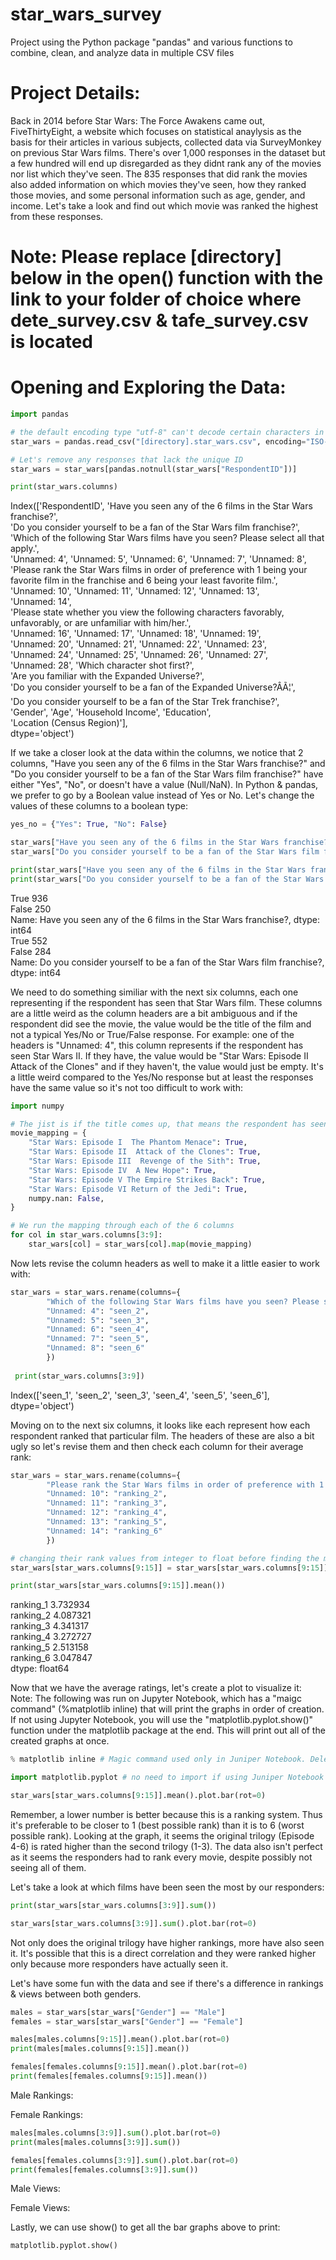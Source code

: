 # star_wars_survey
Project using the Python package "pandas" and various functions to combine, clean, and analyze data in multiple CSV files

# Project Details:
Back in 2014 before Star Wars: The Force Awakens came out, FiveThirtyEight, a website which focuses on statistical anaylysis as the basis for their articles in various subjects, collected data via SurveyMonkey on previous Star Wars films. There's over 1,000 responses in the dataset but a few hundred will end up disregarded as they didnt rank any of the movies nor list which they've seen. The 835 responses that did rank the movies also added information on which movies they've seen, how they ranked those movies, and some personal information such as age, gender, and income. Let's take a look and find out which movie was ranked the highest from these responses.

# Note: Please replace [directory] below in the open() function with the link to your folder of choice where dete_survey.csv & tafe_survey.csv is located

# Opening and Exploring the Data:
```python
import pandas

# the default encoding type "utf-8" can't decode certain characters in this dataset, thus we will use "ISO-8859-1" for this project
star_wars = pandas.read_csv("[directory].star_wars.csv", encoding="ISO-8859-1")

# Let's remove any responses that lack the unique ID
star_wars = star_wars[pandas.notnull(star_wars["RespondentID"])]

print(star_wars.columns)
```
Index(['RespondentID',
       'Have you seen any of the 6 films in the Star Wars franchise?',  
       'Do you consider yourself to be a fan of the Star Wars film franchise?',  
       'Which of the following Star Wars films have you seen? Please select all that apply.',  
       'Unnamed: 4', 'Unnamed: 5', 'Unnamed: 6', 'Unnamed: 7', 'Unnamed: 8',  
       'Please rank the Star Wars films in order of preference with 1 being your favorite film in the franchise and 6 being your least   favorite film.',  
       'Unnamed: 10', 'Unnamed: 11', 'Unnamed: 12', 'Unnamed: 13',  
       'Unnamed: 14',  
       'Please state whether you view the following characters favorably, unfavorably, or are unfamiliar with him/her.',  
       'Unnamed: 16', 'Unnamed: 17', 'Unnamed: 18', 'Unnamed: 19',  
       'Unnamed: 20', 'Unnamed: 21', 'Unnamed: 22', 'Unnamed: 23',  
       'Unnamed: 24', 'Unnamed: 25', 'Unnamed: 26', 'Unnamed: 27',  
       'Unnamed: 28', 'Which character shot first?',  
       'Are you familiar with the Expanded Universe?',  
       'Do you consider yourself to be a fan of the Expanded Universe?ÂÃ¦',  
       'Do you consider yourself to be a fan of the Star Trek franchise?',  
       'Gender', 'Age', 'Household Income', 'Education',  
       'Location (Census Region)'],  
      dtype='object')  
      
If we take a closer look at the data within the columns, we notice that 2 columns, "Have you seen any of the 6 films in the Star Wars franchise?" and "Do you consider yourself to be a fan of the Star Wars film franchise?" have either "Yes", "No", or doesn't have a value (Null/NaN). In Python & pandas, we prefer to go by a Boolean value instead of Yes or No. Let's change the values of these columns to a boolean type:

```python
yes_no = {"Yes": True, "No": False}

star_wars["Have you seen any of the 6 films in the Star Wars franchise?"] = star_wars["Have you seen any of the 6 films in the Star Wars franchise?"].map(yes_no)
star_wars["Do you consider yourself to be a fan of the Star Wars film franchise?"] = star_wars["Do you consider yourself to be a fan of the Star Wars film franchise?"].map(yes_no)

print(star_wars["Have you seen any of the 6 films in the Star Wars franchise?"].value_counts())
print(star_wars["Do you consider yourself to be a fan of the Star Wars film franchise?"].value_counts())
```
True     936  
False    250  
Name: Have you seen any of the 6 films in the Star Wars franchise?, dtype: int64  
True     552  
False    284  
Name: Do you consider yourself to be a fan of the Star Wars film franchise?, dtype: int64  

We need to do something similiar with the next six columns, each one representing if the respondent has seen that Star Wars film. These columns are a little weird as the column headers are a bit ambiguous and if the respondent did see the movie, the value would be the title of the film and not a typical Yes/No or True/False response.
For example: one of the headers is "Unnamed: 4", this column represents if the respondent has seen Star Wars II. If they have, the value would be "Star Wars: Episode II  Attack of the Clones" and if they haven't, the value would just be empty.
It's a little weird compared to the Yes/No response but at least the responses have the same value so it's not too difficult to work with:

```python
import numpy

# The jist is if the title comes up, that means the respondent has seen the movie. Thus we can replace the value with True. If otherwise # empty, the value is now False
movie_mapping = {
    "Star Wars: Episode I  The Phantom Menace": True,
    "Star Wars: Episode II  Attack of the Clones": True,
    "Star Wars: Episode III  Revenge of the Sith": True,
    "Star Wars: Episode IV  A New Hope": True,
    "Star Wars: Episode V The Empire Strikes Back": True,
    "Star Wars: Episode VI Return of the Jedi": True,
    numpy.nan: False,
}

# We run the mapping through each of the 6 columns
for col in star_wars.columns[3:9]:
    star_wars[col] = star_wars[col].map(movie_mapping)
```

Now lets revise the column headers as well to make it a little easier to work with:  
```python
star_wars = star_wars.rename(columns={
        "Which of the following Star Wars films have you seen? Please select all that apply.": "seen_1",
        "Unnamed: 4": "seen_2",
        "Unnamed: 5": "seen_3",
        "Unnamed: 6": "seen_4",
        "Unnamed: 7": "seen_5",
        "Unnamed: 8": "seen_6"
        })
 
 print(star_wars.columns[3:9])
```
Index(['seen_1', 'seen_2', 'seen_3', 'seen_4', 'seen_5', 'seen_6'], dtype='object')  

Moving on to the next six columns, it looks like each represent how each respondent ranked that particular film. The headers of these are also a bit ugly so let's revise them and then check each column for their average rank:
```python
star_wars = star_wars.rename(columns={
        "Please rank the Star Wars films in order of preference with 1 being your favorite film in the franchise and 6 being your least favorite film.": "ranking_1",
        "Unnamed: 10": "ranking_2",
        "Unnamed: 11": "ranking_3",
        "Unnamed: 12": "ranking_4",
        "Unnamed: 13": "ranking_5",
        "Unnamed: 14": "ranking_6"
        })
```
```python
# changing their rank values from integer to float before finding the mean
star_wars[star_wars.columns[9:15]] = star_wars[star_wars.columns[9:15]].astype(float)

print(star_wars[star_wars.columns[9:15]].mean())
```
ranking_1    3.732934  
ranking_2    4.087321  
ranking_3    4.341317  
ranking_4    3.272727  
ranking_5    2.513158  
ranking_6    3.047847  
dtype: float64  

Now that we have the average ratings, let's create a plot to visualize it:  
Note: The following was run on Jupyter Notebook, which has a "maigc command" (%matplotlib inline) that will print the graphs in order of creation. If not using Jupyter Notebook, you will use the "matplotlib.pyplot.show()" function under the matplotlib package at the end. This will print out all of the created graphs at once.  

```python
% matplotlib inline # Magic command used only in Juniper Notebook. Delete this line otherwise or it will cause an error

import matplotlib.pyplot # no need to import if using Juniper Notebook

star_wars[star_wars.columns[9:15]].mean().plot.bar(rot=0)
```

Remember, a lower number is better because this is a ranking system. Thus it's preferable to be closer to 1 (best possible rank) than it is to 6 (worst possible rank). Looking at the graph, it seems the original trilogy (Episode 4-6) is rated higher than the second trilogy (1-3). The data also isn't perfect as it seems the responders had to rank every movie, despite possibly not seeing all of them.

Let's take a look at which films have been seen the most by our responders:
```python
print(star_wars[star_wars.columns[3:9]].sum())

star_wars[star_wars.columns[3:9]].sum().plot.bar(rot=0)
```

Not only does the original trilogy have higher rankings, more have also seen it. It's possible that this is a direct correlation and they were ranked higher only because more responders have actually seen it.

Let's have some fun with the data and see if there's a difference in rankings & views between both genders.

```python
males = star_wars[star_wars["Gender"] == "Male"]
females = star_wars[star_wars["Gender"] == "Female"]

males[males.columns[9:15]].mean().plot.bar(rot=0)
print(males[males.columns[9:15]].mean())

females[females.columns[9:15]].mean().plot.bar(rot=0)
print(females[females.columns[9:15]].mean())
```
Male Rankings:  


Female Rankings:  

```python
males[males.columns[3:9]].sum().plot.bar(rot=0)
print(males[males.columns[3:9]].sum())

females[females.columns[3:9]].sum().plot.bar(rot=0)
print(females[females.columns[3:9]].sum())
```

Male Views:  

Female Views:  


Lastly, we can use show() to get all the bar graphs above to print:
```python
matplotlib.pyplot.show()
```
